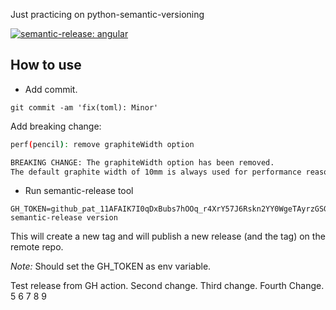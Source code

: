 Just practicing on python-semantic-versioning

[![semantic-release: angular](https://img.shields.io/badge/semantic--release-angular-e10079?logo=semantic-release)](https://github.com/semantic-release/semantic-release)


## How to use



* Add commit.
```
git commit -am 'fix(toml): Minor'
```


Add breaking change:
```sh
perf(pencil): remove graphiteWidth option

BREAKING CHANGE: The graphiteWidth option has been removed.
The default graphite width of 10mm is always used for performance reasons. 
```

* Run semantic-release tool
```
GH_TOKEN=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 semantic-release version
```

This will create a new tag and will publish a new release (and the tag) on the remote repo.

_Note:_ Should set the GH_TOKEN as env variable.

Test release from GH action.
Second change.
Third change.
Fourth Change.
5
6
7
8
9